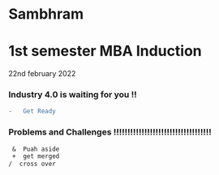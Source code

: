 # Sambhram

# 1st semester MBA Induction 

22nd february 2022 

### Industry 4.0 is waiting for you !!

```diff
-   Get Ready
```
### Problems and Challenges !!!!!!!!!!!!!!!!!!!!!!!!!!!!!!!!!!!

```diff
 &  Puah aside 
 +  get merged
/  cross over
```




